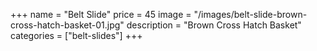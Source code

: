 +++
name = "Belt Slide"
price = 45
image = "/images/belt-slide-brown-cross-hatch-basket-01.jpg"
description = "Brown Cross Hatch Basket"
categories = ["belt-slides"]
+++
